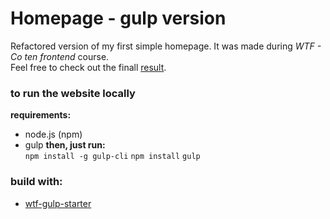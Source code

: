 
# Homepage - gulp version
Refactored version of my first simple homepage. It was made during *WTF - Co ten frontend* course. <br>
Feel free to check out the finall [result](https://mateuszkornecki.github.io/homepage-gulp/).

### to run the website locally

 **requirements:**<br>
 - node.js (npm)
 - gulp
 **then, just run:** <br>
`npm install -g gulp-cli`
`npm install`
`gulp`
### build with: 
- [wtf-gulp-starter](https://github.com/maciejkorsan/wtf-gulp-starter)

